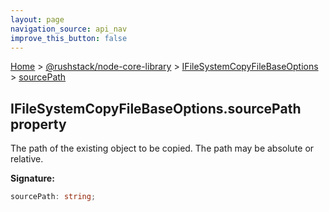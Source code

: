 ```yaml
---
layout: page
navigation_source: api_nav
improve_this_button: false
---
```



[Home](./index.md) &gt; [@rushstack/node-core-library](./node-core-library.md) &gt; [IFileSystemCopyFileBaseOptions](./node-core-library.ifilesystemcopyfilebaseoptions.md) &gt; [sourcePath](./node-core-library.ifilesystemcopyfilebaseoptions.sourcepath.md)

## IFileSystemCopyFileBaseOptions.sourcePath property

The path of the existing object to be copied. The path may be absolute or relative.

<b>Signature:</b>

```typescript
sourcePath: string;
```
